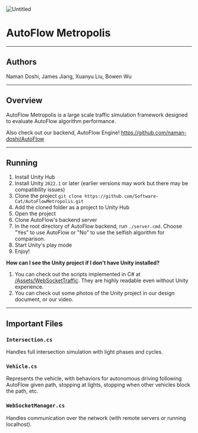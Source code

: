 ![Untitled](Logo.png)

# AutoFlow Metropolis

---

## Authors

Naman Doshi, James Jiang, Xuanyu Liu, Bowen Wu

---

## Overview

AutoFlow Metropolis is a large scale traffic simulation framework designed to evaluate AutoFlow algorithm performance.

Also check out our backend, AutoFlow Engine! https://github.com/naman-doshi/AutoFlow

---

## Running

1. Install Unity Hub
2. Install Unity `2022.1` or later (earlier versions may work but there may be compatibility issues)
3. Clone the project `git clone https://github.com/Software-Cat/AutoFlowMetropolis.git`
4. Add the cloned folder as a project to Unity Hub
5. Open the project
6. Clone AutoFlow's backend server
7. In the root directory of AutoFlow backend, run `./server.cmd`. Choose "Yes" to use AutoFlow or "No" to use the selfish algorithm for comparison.
8. Start Unity's play mode
9. Enjoy!

**How can I see the Unity project if I don't have Unity installed?**

1. You can check out the scripts implemented in C# at [/Assets/WebSocketTraffic](https://github.com/Software-Cat/AutoFlowMetropolis/tree/main/Assets/WebSocketTraffic). They are highly readable even without Unity experience.
2. You can check out some photos of the Unity project in our design document, or our video.

---

## Important Files

### `Intersection.cs`

Handles full intersection simulation with light phases and cycles.

### `Vehicle.cs`

Represents the vehicle, with behaviors for autonomous driving following AutoFlow given path, stopping at lights, stopping when other vehicles block the path, etc. 

### `WebSocketManager.cs`

Handles communication over the network (with remote servers or running localhost).
